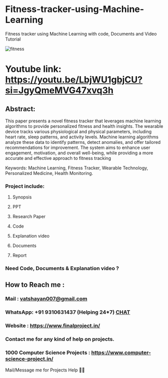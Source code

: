 # Fitness-tracker-using-Machine-Learning
Fitness tracker using Machine Learning with code, Documents and Video Tutorial

![fitness](https://github.com/user-attachments/assets/7cbb6148-87ca-4612-98a4-26c969325206)

# Youtube link: https://youtu.be/LbjWU1gbjCU?si=JgyQmeMVG47xvq3h

 ## Abstract:
This paper presents a novel fitness tracker that leverages machine learning algorithms to provide personalized fitness and health insights. The wearable device tracks various physiological and physical parameters, including heart rate, sleep patterns, and activity levels. Machine learning algorithms analyze these data to identify patterns, detect anomalies, and offer tailored recommendations for improvement. The system aims to enhance user engagement, motivation, and overall well-being, while providing a more accurate and effective approach to fitness tracking

Keywords: Machine Learning, Fitness Tracker, Wearable Technology, Personalized Medicine, Health Monitoring.

### Project include: 

1. Synopsis

2. PPT

3. Research Paper


4. Code

5. Explanation video

6. Documents

7. Report


### Need Code, Documents & Explanation video ? 

## How to Reach me :

### Mail : vatshayan007@gmail.com 

### WhatsApp: +91 9310631437 (Helping 24*7) **[CHAT](https://wa.me/message/CHWN2AHCPMAZK1)** 

### Website : https://www.finalproject.in/

### Contact me for any kind of help on projects.
### 1000 Computer Science Projects : https://www.computer-science-project.in/


Mail/Message me for Projects Help 🙏🏻
